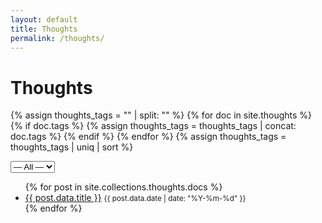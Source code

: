 ```yaml
---
layout: default
title: Thoughts
permalink: /thoughts/
---
```


# Thoughts

{% assign thoughts_tags = "" | split: "" %}
{% for doc in site.thoughts %}
  {% if doc.tags %}
    {% assign thoughts_tags = thoughts_tags | concat: doc.tags %}
  {% endif %}
{% endfor %}
{% assign thoughts_tags = thoughts_tags | uniq | sort %}

<select id="tag-filter">
  <option value="">— All —</option>
  {% for tag in thoughts_tags %}
    <option value="{{ tag }}">{{ tag }}</option>
  {% endfor %}
</select>

<ul id="posts-list">
  {% for post in site.collections.thoughts.docs %}
    <li data-tags="{{ post.data.tags | join:',' }}">
      <a href="{{ post.url }}">{{ post.data.title }}</a>
      <small>{{ post.data.date | date: "%Y-%m-%d" }}</small>
    </li>
  {% endfor %}
</ul>